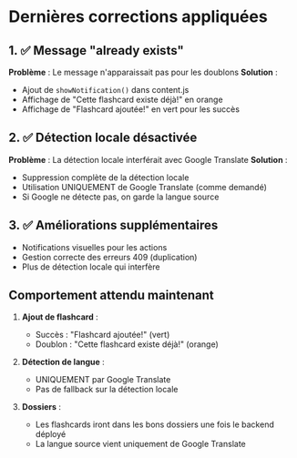 # Dernières corrections appliquées

## 1. ✅ Message "already exists" 
**Problème** : Le message n'apparaissait pas pour les doublons
**Solution** : 
- Ajout de `showNotification()` dans content.js
- Affichage de "Cette flashcard existe déjà!" en orange
- Affichage de "Flashcard ajoutée!" en vert pour les succès

## 2. ✅ Détection locale désactivée
**Problème** : La détection locale interférait avec Google Translate
**Solution** : 
- Suppression complète de la détection locale
- Utilisation UNIQUEMENT de Google Translate (comme demandé)
- Si Google ne détecte pas, on garde la langue source

## 3. ✅ Améliorations supplémentaires
- Notifications visuelles pour les actions
- Gestion correcte des erreurs 409 (duplication)
- Plus de détection locale qui interfère

## Comportement attendu maintenant

1. **Ajout de flashcard** :
   - Succès : "Flashcard ajoutée!" (vert)
   - Doublon : "Cette flashcard existe déjà!" (orange)

2. **Détection de langue** :
   - UNIQUEMENT par Google Translate
   - Pas de fallback sur la détection locale

3. **Dossiers** :
   - Les flashcards iront dans les bons dossiers une fois le backend déployé
   - La langue source vient uniquement de Google Translate